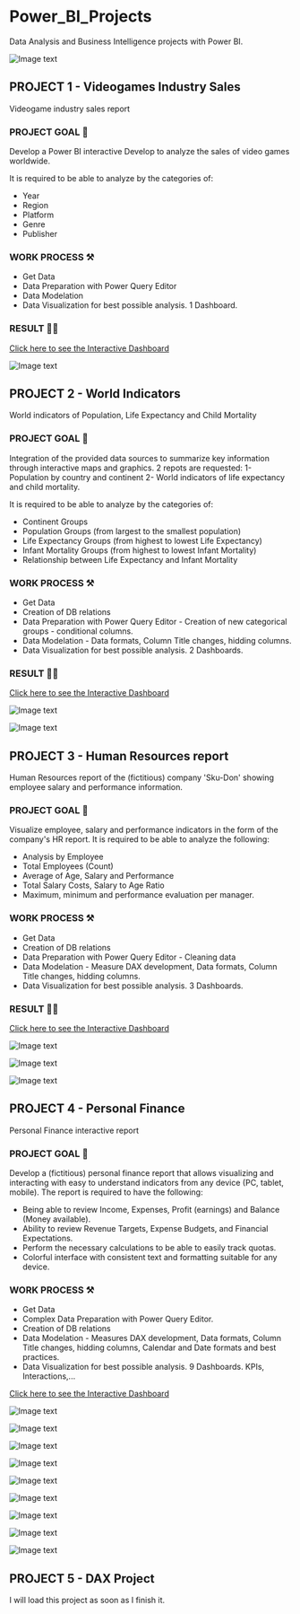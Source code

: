 # Power_BI_Projects


Data Analysis and Business Intelligence projects with Power BI.

![Image text](https://github.com/Davidteje/Power_BI_projects/blob/main/img/Power_BI.jpg)



## PROJECT 1 - Videogames Industry Sales
Videogame industry sales report

### PROJECT GOAL 🎯
Develop a Power BI interactive Develop to analyze the sales of video games worldwide.

It is required to be able to analyze by the categories of:
- Year
- Region
- Platform
- Genre
- Publisher

### WORK PROCESS  ⚒️
- Get Data
- Data Preparation with Power Query Editor
- Data Modelation 
- Data Visualization for best possible analysis. 1 Dashboard.

### RESULT 👨‍💻

[Click here to see the Interactive Dashboard](https://app.powerbi.com/view?r=eyJrIjoiNGE5M2Y0MTgtOWJjYi00ZGYwLWJmNTEtMjdkNzRiYTAxMDg4IiwidCI6IjE2NTM0Y2YxLWIxZDMtNDQwZi1iMWZiLTIyYzI1ZDcyM2E1OSIsImMiOjl9) 

![Image text](https://github.com/Davidteje/Power_BI_projects/blob/main/img/BI%20Dashboard_P1.png)



## PROJECT 2 - World Indicators
World indicators of Population, Life Expectancy and Child Mortality

### PROJECT GOAL 🎯
Integration of the provided data sources to summarize key information through interactive maps and graphics. 
2 repots are requested:
1- Population by country and continent
2- World indicators of life expectancy and child mortality.

It is required to be able to analyze by the categories of:
- Continent Groups
- Population Groups (from largest to the smallest population)
- Life Expectancy Groups (from highest to lowest Life Expectancy)
- Infant Mortality Groups (from highest to lowest Infant Mortality)
- Relationship between Life Expectancy and Infant Mortality 

### WORK PROCESS  ⚒️
- Get Data 
- Creation of DB relations
- Data Preparation with Power Query Editor - Creation of new categorical groups - conditional columns.
- Data Modelation - Data formats, Column Title changes, hidding columns.
- Data Visualization for best possible analysis. 2 Dashboards.

### RESULT 👨‍💻

[Click here to see the Interactive Dashboard](https://app.powerbi.com/view?r=eyJrIjoiZjljZDFkMjUtN2FiZC00ODQ2LWE0ZmQtYzJlOTczNjI2Yzk0IiwidCI6IjE2NTM0Y2YxLWIxZDMtNDQwZi1iMWZiLTIyYzI1ZDcyM2E1OSIsImMiOjl9)

![Image text](https://github.com/Davidteje/Power_BI_projects/blob/main/img/BI%20Dashboard_P2_1.png)

![Image text](https://github.com/Davidteje/Power_BI_projects/blob/main/img/BI%20Dashboard_P2_2.png)



## PROJECT 3 - Human Resources report
Human Resources report of the (fictitious) company 'Sku-Don' showing employee salary and performance information.

### PROJECT GOAL 🎯
Visualize employee, salary and performance indicators in the form of the company's HR report.
It is required to be able to analyze the following:
- Analysis by Employee
- Total Employees (Count)
- Average of Age, Salary and Performance
- Total Salary Costs, Salary to Age Ratio
- Maximum, minimum and performance evaluation per manager.

### WORK PROCESS  ⚒️
- Get Data 
- Creation of DB relations
- Data Preparation with Power Query Editor - Cleaning data
- Data Modelation - Measure DAX development, Data formats, Column Title changes, hidding columns.
- Data Visualization for best possible analysis. 3 Dashboards.

### RESULT 👨‍💻

[Click here to see the Interactive Dashboard](https://app.powerbi.com/view?r=eyJrIjoiNzA3ZjA5ZmQtZmI2Yy00MGI0LThiZmMtN2I2ZDNlM2Y0NmFlIiwidCI6IjE2NTM0Y2YxLWIxZDMtNDQwZi1iMWZiLTIyYzI1ZDcyM2E1OSIsImMiOjl9&pageName=ReportSection)

![Image text](https://github.com/Davidteje/Power_BI_projects/blob/main/img/BI%20Dashboard_P3_1.png)

![Image text](https://github.com/Davidteje/Power_BI_projects/blob/main/img/BI%20Dashboard_P3_2.png)

![Image text](https://github.com/Davidteje/Power_BI_projects/blob/main/img/BI%20Dashboard_P3_3.png)



## PROJECT 4 - Personal Finance
Personal Finance interactive report


### PROJECT GOAL 🎯
Develop a (fictitious) personal finance report that allows visualizing and interacting with easy to understand indicators from any device (PC, tablet, mobile).
 The report is required to have the following:
- Being able to review Income, Expenses, Profit (earnings) and Balance (Money available).
- Ability to review Revenue Targets, Expense Budgets, and Financial Expectations.
- Perform the necessary calculations to be able to easily track quotas.
- Colorful interface with consistent text and formatting suitable for any device.


### WORK PROCESS  ⚒️
- Get Data
- Complex Data Preparation with Power Query Editor.
- Creation of DB relations
- Data Modelation - Measures DAX development, Data formats, Column Title changes, hidding columns, Calendar and Date formats and best practices.
- Data Visualization for best possible analysis. 9 Dashboards. KPIs, Interactions,...

[Click here to see the Interactive Dashboard](https://app.powerbi.com/view?r=eyJrIjoiY2U2NzYzNDUtOGZmMi00NmIwLWFhNzItNzNjOTE5NDBjYjY1IiwidCI6IjE2NTM0Y2YxLWIxZDMtNDQwZi1iMWZiLTIyYzI1ZDcyM2E1OSIsImMiOjl9)

![Image text](https://github.com/Davidteje/Power_BI_projects/blob/main/img/BI%20Dashboard_P4_1.png)

![Image text](https://github.com/Davidteje/Power_BI_projects/blob/main/img/BI%20Dashboard_P4_2.png)

![Image text](https://github.com/Davidteje/Power_BI_projects/blob/main/img/BI%20Dashboard_P4_3.png)

![Image text](https://github.com/Davidteje/Power_BI_projects/blob/main/img/BI%20Dashboard_P4_4.png)

![Image text](https://github.com/Davidteje/Power_BI_projects/blob/main/img/BI%20Dashboard_P4_5.png)

![Image text](https://github.com/Davidteje/Power_BI_projects/blob/main/img/BI%20Dashboard_P4_6.png)

![Image text](https://github.com/Davidteje/Power_BI_projects/blob/main/img/BI%20Dashboard_P4_7.png)

![Image text](https://github.com/Davidteje/Power_BI_projects/blob/main/img/BI%20Dashboard_P4_8.png)

![Image text](https://github.com/Davidteje/Power_BI_projects/blob/main/img/BI%20Dashboard_P4_9.png)



## PROJECT 5 - DAX Project
I will load this project as soon as I finish it.
